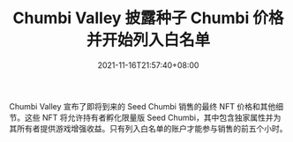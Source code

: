 ﻿---
title: "Chumbi Valley 披露种子 Chumbi 价格并开始列入白名单"
date: 2021-11-16T21:57:40+08:00
lastmod: 2021-11-16T16:45:40+08:00
draft: false
authors: ["Rosemary"]
description: "Chumbi Valley 宣布了即将到来的 Seed Chumbi 销售的最终 NFT 价格和其他细节。这些 NFT 将允许持有者孵化限量版 Seed Chumbi，其中包含独家属性并为其所有者提供游戏增强收益。只有列入白名单的账户才能参与销售的前五个小时。"
featuredImage: "chumbi-valley-discloses-seed-chumbi-prices-and-begins-whitelisting.png"
tags: ["Virtual World","虚拟世界","Play to Earn"]
categories: ["news"]
news: ["虚拟世界"]
weight: 
lightgallery: true
pinned: false
recommend: false
recommend1: false
---

Chumbi Valley 宣布了即将到来的 Seed Chumbi 销售的最终 NFT 价格和其他细节。这些 NFT 将允许持有者孵化限量版 Seed Chumbi，其中包含独家属性并为其所有者提供游戏增强收益。只有列入白名单的账户才能参与销售的前五个小时。

<!--more-->

